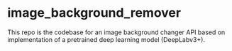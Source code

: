 # image_background_remover

This repo is the codebase for an image background changer API based on implementation of a pretrained deep learning model (DeepLabv3+).
